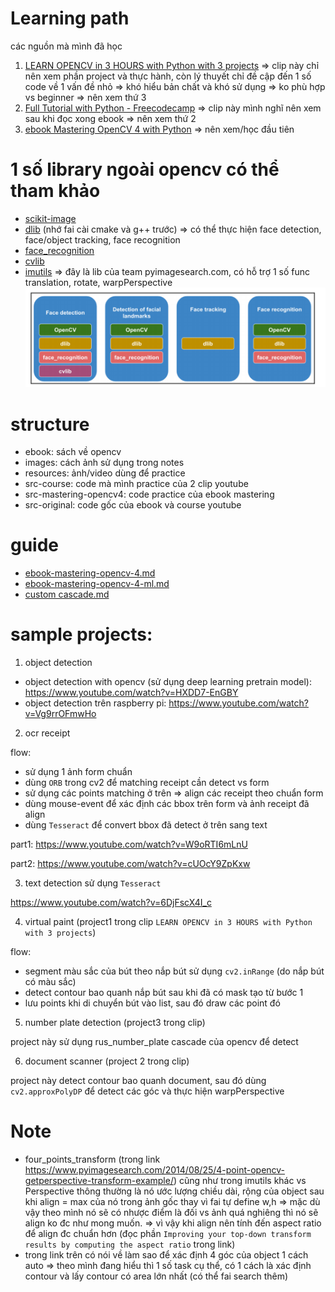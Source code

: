 # Learning path

các nguồn mà mình đã học
1. [LEARN OPENCV in 3 HOURS with Python with 3 projects](https://www.youtube.com/watch?v=WQeoO7MI0Bs) => clip này chỉ nên xem phần project và thực hành, còn lý thuyết chỉ đề cập đến 1 số code về 1 vấn đề nhỏ => khó hiểu bản chất và khó sử dụng => ko phù hợp vs beginner => nên xem thứ 3
2. [Full Tutorial with Python - Freecodecamp](https://www.youtube.com/watch?v=oXlwWbU8l2o) => clip này mình nghĩ nên xem sau khi đọc xong ebook => nên xem thứ 2
3. [ebook Mastering OpenCV 4 with Python](https://github.com/PacktPublishing/Mastering-OpenCV-4-with-Python) => nên xem/học đầu tiên

# 1 số library ngoài opencv có thể tham khảo
- [scikit-image](https://scikit-image.org/docs/stable/auto_examples/index.html)
- [dlib]() (nhớ fai cài cmake và g++ trước) => có thể thực hiện face detection, face/object tracking, face recognition 
- [face_recognition]()
- [cvlib]()
- [imutils](https://github.com/jrosebr1/imutils) => đây là lib của team pyimagesearch.com, có hỗ trợ 1 số func translation, rotate, warpPerspective
![](images/face.png)

# structure
- ebook: sách về opencv
- images: cách ảnh sử dụng trong notes
- resources: ảnh/video dùng để practice
- src-course: code mà mình practice của 2 clip youtube
- src-mastering-opencv4: code practice của ebook mastering
- src-original: code gốc của ebook và course youtube

# guide
- [ebook-mastering-opencv-4.md](ebook-mastering-opencv-4.md)
- [ebook-mastering-opencv-4-ml.md](ebook-mastering-opencv-4-ml.md)
- [custom cascade.md](custom-cascade.md)

# sample projects:
1. object detection
- object detection with opencv (sử dụng deep learning pretrain model): https://www.youtube.com/watch?v=HXDD7-EnGBY
- object detection trên raspberry pi: https://www.youtube.com/watch?v=Vg9rrOFmwHo

2. ocr receipt 

flow:
- sử dụng 1 ảnh form chuẩn
- dùng `ORB` trong cv2 để matching receipt cần detect vs form
- sử dụng các points matching ở trên => align các receipt theo chuẩn form
- dùng mouse-event để xác định các bbox trên form và ảnh receipt đã align
- dùng `Tesseract` để convert bbox đã detect ở trên sang text

part1: https://www.youtube.com/watch?v=W9oRTI6mLnU

part2: https://www.youtube.com/watch?v=cUOcY9ZpKxw

3. text detection sử dụng `Tesseract`

https://www.youtube.com/watch?v=6DjFscX4I_c

4. virtual paint (project1 trong clip `LEARN OPENCV in 3 HOURS with Python with 3 projects`)

flow:
- segment màu sắc của bút theo nắp bút sử dụng `cv2.inRange` (do nắp bút có màu sắc)
- detect contour bao quanh nắp bút sau khi đã có mask tạo từ bước 1
- lưu points khi di chuyển bút vào list, sau đó draw các point đó 

5. number plate detection (project3 trong clip)

project này sử dụng rus_number_plate cascade của opencv để detect

6. document scanner (project 2 trong clip)

project này detect contour bao quanh document, sau đó dùng `cv2.approxPolyDP` để detect các góc và thực hiện warpPerspective


# Note
- four_points_transform (trong link https://www.pyimagesearch.com/2014/08/25/4-point-opencv-getperspective-transform-example/) cũng như trong imutils khác vs Perspective thông thường
là nó ước lượng chiều dài, rộng của object sau khi align =  max của nó trong ảnh gốc thay vì fai tự define w,h => mặc dù vậy theo mình nó sẽ có nhược điểm là đối vs ảnh quá nghiêng thì 
nó sẽ align ko đc như mong muốn. => vì vậy khi align nên tính đến aspect ratio để align đc chuẩn hơn (đọc phần `Improving your top-down transform results by computing the aspect ratio` trong link)
- trong link trên có nói về làm sao để xác định 4 góc của object 1 cách auto => theo mình đang hiểu thì 1 số task cụ thể, có 1 cách là xác định contour và lấy contour có area lớn nhất (có thể fai search thêm)